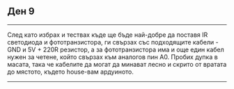 ## Ден 9

---

След като избрах и тествах къде ще бъде най-добре да поставя IR светодиода и фототранзистора, ги свързах със подходящите кабели - GND и 5V + 220R резистор, а за фототранзистора има и още един кабел нужен за четене, който свързах към аналогов пин A0.
Пробих дупка в масата, така че кабелите да могат да минават лесно и скрито от вратата до мястото, където house-вам ардуиното.

---